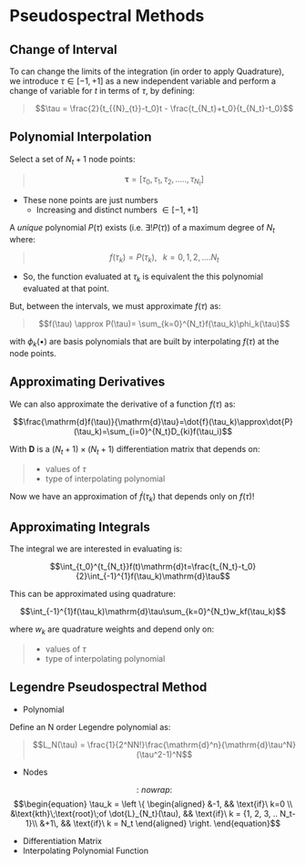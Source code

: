 Pseudospectral Methods
======================

Change of Interval
------------------

To can change the limits of the integration (in order to apply
Quadrature), we introduce $\tau \in [-1,+1]$ as a new independent
variable and perform a change of variable for $t$ in terms of $\tau$, by
defining:

> $$\tau = \frac{2}{t_{{N}_{t}}-t_0}t - \frac{t_{N_t}+t_0}{t_{N_t}-t_0}$$

Polynomial Interpolation
------------------------

Select a set of $N_t+1$ node points:

> $$\mathbf{\tau} = [\tau_0,\tau_1,\tau_2,.....,\tau_{N_t}]$$

-   These none points are just numbers
    -   Increasing and distinct numbers $\in [-1,+1]$

A *unique* polynomial $P(\tau)$ exists (i.e. $\exists! P(\tau)$) of a
maximum degree of $N_t$ where:

> $$f(\tau_k)=P(\tau_k),\;\;\;k={0,1,2,....N_t}$$

-   So, the function evaluated at $\tau_k$ is equivalent the this
    polynomial evaluated at that point.

But, between the intervals, we must approximate $f(\tau)$ as:

> $$f(\tau) \approx P(\tau)= \sum_{k=0}^{N_t}f(\tau_k)\phi_k(\tau)$$

with $\phi_k(•)$ are basis polynomials that are built by interpolating
$f(\tau)$ at the node points.

Approximating Derivatives
-------------------------

We can also approximate the derivative of a function $f(\tau)$ as:

$$\frac{\mathrm{d}f(\tau)}{\mathrm{d}\tau}=\dot{f}(\tau_k)\approx\dot{P}(\tau_k)=\sum_{i=0}^{N_t}D_{ki}f(\tau_i)$$

With $\mathbf{D}$ is a $(N_t+1)\times(N_t+1)$ differentiation matrix
that depends on:

> -   values of $\tau$
> -   type of interpolating polynomial

Now we have an approximation of $\dot{f}(\tau_k)$ that depends only on
$f(\tau)$!

Approximating Integrals
-----------------------

The integral we are interested in evaluating is:

$$\int_{t_0}^{t_{N_t}}f(t)\mathrm{d}t=\frac{t_{N_t}-t_0}{2}\int_{-1}^{1}f(\tau_k)\mathrm{d}\tau$$

This can be approximated using quadrature:

$$\int_{-1}^{1}f(\tau_k)\mathrm{d}\tau\sum_{k=0}^{N_t}w_kf(\tau_k)$$

where $w_k$ are quadrature weights and depend only on:

> -   values of $\tau$
> -   type of interpolating polynomial

Legendre Pseudospectral Method
------------------------------

-   Polynomial

Define an N order Legendre polynomial as:

> $$L_N(\tau) = \frac{1}{2^NN!}\frac{\mathrm{d}^n}{\mathrm{d}\tau^N}(\tau^2-1)^N$$

-   Nodes

$$:nowrap:$$$$\begin{equation}
  \tau_k = \left \{
  \begin{aligned}
    &-1, && \text{if}\ k=0 \\
    &\text{kth}\;\text{root}\;of \dot{L}_{N_t}(\tau), && \text{if}\ k = {1, 2, 3, .. N_t-1}\\
    &+1\, && \text{if}\ k = N_t
  \end{aligned} \right.
\end{equation}$$

-   Differentiation Matrix
-   Interpolating Polynomial Function

